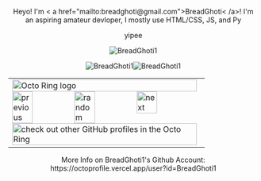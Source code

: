 <p align="center">
Heyo! I'm < a href="mailto:breadghoti@gmail.com">BreadGhoti< /a>!
I'm an aspiring amateur devloper, I mostly use HTML/CSS, JS, and Py<br>
</p>


<p align="center">
yipee  
</p>

<p align="center">
<a href="https://github.com/BreadGhoti1/DesktopOnCodespaces"></a>
</p>

<p align="center">
    <img src="https://github-profile-trophy.vercel.app/?username=BreadGhoti1&theme=discord" alt="BreadGhoti1" />   
          </p> 


<p align="center"><img src="https://github-readme-stats.vercel.app/api?username=BreadGhoti1&show_icons=true&theme=dark&locale=en" alt="BreadGhoti1" /><img  src="https://github-readme-stats.vercel.app/api/top-langs?username=BreadGhoti1&show_icons=true&theme=dark&locale=en&langs_count=10&layout=compact" alt="BreadGhoti1" /></p>

<div align="center">
<table><tbody><tr><td><a href="https://octo-ring.com/"><img src="https://octo-ring.com/static/img/widget/top.png" width="99%" alt="Octo Ring logo" align="top"></a><br><a href="https://octo-ring.com/p/BreadGhoti1/prev"><img src="https://octo-ring.com/static/img/widget/prev.png" width="33%" alt="previous" align="top" title="previous profile"></a><a href="https://octo-ring.com/p/BreadGhoti1/random"><img src="https://octo-ring.com/static/img/widget/random.png" width="33%" alt="random" align="top" title="random profile"></a><a href="https://octo-ring.com/p/BreadGhoti1/next"><img src="https://octo-ring.com/static/img/widget/next.png" width="33%" alt="next" align="top" title="next profile"></a><br><a href="https://octo-ring.com/"><img src="https://octo-ring.com/static/img/widget/bottom.png" width="99%" alt="check out other GitHub profiles in the Octo Ring" align="top"></a></td></tr></tbody></table>
</div>

<p align="center">
More Info on BreadGhoti1's Github Account: https://octoprofile.vercel.app/user?id=BreadGhoti1
</p>


